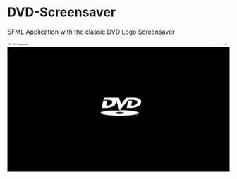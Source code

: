 # DVD-Screensaver
SFML Application with the classic DVD Logo Screensaver

![Screenshot 1](img/screen1.png "Screenshot 1")
